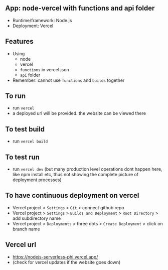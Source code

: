 ## App: node-vercel with functions and api folder

- Runtime/framework: Node.js
- Deployment: Vercel

## Features

- Using
  - node
  - vercel
  - `functions` in vercel.json
  - `api` folder
- Remember: cannot use `functions` and `builds` together

## To run

- run `vercel`
- a deployed url will be provided. the website can be viewed there

## To test build

- run `vercel build`

## To test run

- run `vercel dev` (but many production level operations dont happen here, like npm install etc, thus not showing the complete picture of deployment processes)

## To have continuous deployment on vercel
- Vercel project > `Settings` > `Git` > connect github repo
- Vercel project > `Settings` > `Builds and Deployment` > `Root Directory` > add subdirectory name
- Vercel project > `Deployments` > three dots > `Create Deployment` > click on branch name

## Vercel url
- https://nodejs-serverless-phi.vercel.app/
- (check for vercel updates if the website goes down)